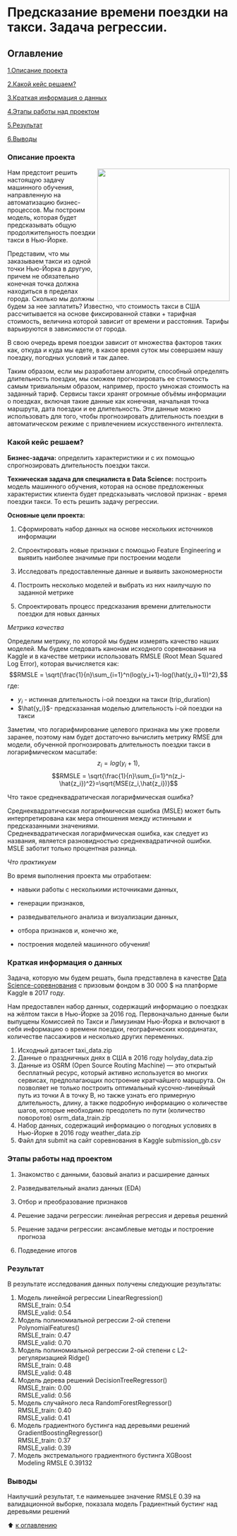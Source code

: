 # Предсказание времени поездки на такси. Задача регрессии.

## Оглавление

[1.Описание проекта](https://github.com/PavelNovikov888/practical_work/tree/master/%D0%90%D0%BD%D0%B0%D0%BB%D0%B8%D0%B7%20%D1%80%D0%B5%D0%B7%D1%8E%D0%BC%D0%B5%20%D0%BD%D0%B0%20hh.ru#%D0%BE%D0%BF%D0%B8%D1%81%D0%B0%D0%BD%D0%B8%D0%B5-%D0%BF%D1%80%D0%BE%D0%B5%D0%BA%D1%82%D0%B0)

[2.Какой кейс решаем?](https://github.com/PavelNovikov888/practical_work/tree/master/%D0%90%D0%BD%D0%B0%D0%BB%D0%B8%D0%B7%20%D1%80%D0%B5%D0%B7%D1%8E%D0%BC%D0%B5%20%D0%BD%D0%B0%20hh.ru#%D0%BA%D0%B0%D0%BA%D0%BE%D0%B9-%D0%BA%D0%B5%D0%B9%D1%81-%D1%80%D0%B5%D1%88%D0%B0%D0%B5%D0%BC)

[3.Краткая информация о данных](https://github.com/PavelNovikov888/practical_work/tree/master/%D0%90%D0%BD%D0%B0%D0%BB%D0%B8%D0%B7%20%D1%80%D0%B5%D0%B7%D1%8E%D0%BC%D0%B5%20%D0%BD%D0%B0%20hh.ru#%D0%BA%D1%80%D0%B0%D1%82%D0%BA%D0%B0%D1%8F-%D0%B8%D0%BD%D1%84%D0%BE%D1%80%D0%BC%D0%B0%D1%86%D0%B8%D1%8F-%D0%BE-%D0%B4%D0%B0%D0%BD%D0%BD%D1%8B%D1%85)

[4.Этапы работы над проектом](https://github.com/PavelNovikov888/practical_work/tree/master/%D0%90%D0%BD%D0%B0%D0%BB%D0%B8%D0%B7%20%D1%80%D0%B5%D0%B7%D1%8E%D0%BC%D0%B5%20%D0%BD%D0%B0%20hh.ru#%D1%8D%D1%82%D0%B0%D0%BF%D1%8B-%D1%80%D0%B0%D0%B1%D0%BE%D1%82%D1%8B-%D0%BD%D0%B0%D0%B4-%D0%BF%D1%80%D0%BE%D0%B5%D0%BA%D1%82%D0%BE%D0%BC) 

[5.Результат](https://github.com/PavelNovikov888/practical_work/tree/master/%D0%90%D0%BD%D0%B0%D0%BB%D0%B8%D0%B7%20%D1%80%D0%B5%D0%B7%D1%8E%D0%BC%D0%B5%20%D0%BD%D0%B0%20hh.ru#%D1%80%D0%B5%D0%B7%D1%83%D0%BB%D1%8C%D1%82%D0%B0%D1%82)

[6.Выводы](https://github.com/PavelNovikov888/practical_work/tree/master/%D0%90%D0%BD%D0%B0%D0%BB%D0%B8%D0%B7%20%D1%80%D0%B5%D0%B7%D1%8E%D0%BC%D0%B5%20%D0%BD%D0%B0%20hh.ru#%D0%B2%D1%8B%D0%B2%D0%BE%D0%B4%D1%8B)


### Описание проекта
<center> <img src=https://storage.googleapis.com/kaggle-competitions/kaggle/3333/media/taxi_meter.png align="right" width="300"/> </center>
    
Нам предстоит решить настоящую задачу машинного обучения, направленную на автоматизацию бизнес-процессов. Мы построим модель, которая будет предсказывать общую продолжительность поездки такси в Нью-Йорке. 

Представим, что мы заказываем такси из одной точки Нью-Йорка в другую, причем не обязательно конечная точка должна находиться в пределах города. Сколько мы должны будем за нее заплатить? Известно, что стоимость такси в США  рассчитывается на основе фиксированной ставки + тарифная стоимость, величина которой зависит от времени и расстояния. Тарифы варьируются в зависимости от города.

В свою очередь время поездки зависит от множества факторов таких как, откуда и куда мы едете, в какое время суток мы совершаем нашу поездку, погодных условий и так далее. 

Таким образом, если мы разработаем алгоритм, способный определять длительность поездки, мы сможем прогнозировать ее стоимость самым тривиальным образом, например, просто умножая стоимость на заданный тариф. 
Сервисы такси хранят огромные объёмы информации о поездках, включая такие данные как конечная, начальная точка маршрута, дата поездки и ее длительность. Эти данные можно использовать для того, чтобы прогнозировать длительность поездки в автоматическом режиме с привлечением искусственного интеллекта.

### Какой кейс решаем?  

**Бизнес-задача:** определить характеристики и с их помощью спрогнозировать длительность поездки такси.  

**Техническая задача для специалиста в Data Science:** построить модель машинного обучения, которая на основе предложенных характеристик клиента будет предсказывать числовой признак - время поездки такси. То есть решить задачу регрессии.  

**Основные цели проекта:**  

1. Сформировать набор данных на основе нескольких источников информации  

2. Спроектировать новые признаки с помощью Feature Engineering и выявить наиболее значимые при построении модели  

3. Исследовать предоставленные данные и выявить закономерности  

4. Построить несколько моделей и выбрать из них наилучшую по заданной метрике  

5. Спроектировать процесс предсказания времени длительности поездки для новых данных  


*Метрика качества*

Определим метрику, по которой мы будем измерять качество наших моделей. Мы будем следовать канонам исходного соревнования на Kaggle и в качестве метрики использовать RMSLE (Root Mean Squared Log Error), которая вычисляется как:
$$RMSLE = \sqrt{\frac{1}{n}\sum_{i=1}^n(log(y_i+1)-log(\hat{y_i}+1))^2},$$
где:
* $y_i$ - истинная длительность i-ой поездки на такси (trip_duration)
* $\hat{y_i}$- предсказанная моделью длительность i-ой поездки на такси

Заметим, что логарифмирование целевого признака мы уже провели заранее, поэтому нам будет достаточно вычислить метрику RMSE для модели, обученной прогнозировать длительность поездки такси в логарифмическом масштабе:
$$z_i=log(y_i+1),$$
$$RMSLE = \sqrt{\frac{1}{n}\sum_{i=1}^n(z_i-\hat{z_i})^2}=\sqrt{MSE(z_i,\hat{z_i})}$$ 

Что такое среднеквадратическая логарифмическая ошибка?  

Среднеквадратическая логарифмическая ошибка (MSLE) может быть интерпретирована как мера отношения между истинными и предсказанными значениями.   
Среднеквадратическая логарифмическая ошибка, как следует из названия, является разновидностью среднеквадратичной ошибки. MSLE заботит только процентная разница.

*Что практикуем*

Во время выполнения проекта мы отработаем:  

* навыки работы с несколькими источниками данных,  

* генерации признаков,  

* разведывательного анализа и визуализации данных,  

* отбора признаков и, конечно же,   

* построения моделей машинного обучения!  


### Краткая информация о данных
Задача, которую мы будем решать, была представлена в качестве [Data Science-соревнования](https://www.kaggle.com/competitions/nyc-taxi-trip-duration/overview) с призовым фондом в 30 000 $ на платформе Kaggle в 2017 году.  

Нам предоставлен набор данных, содержащий информацию о поездках на жёлтом такси в Нью-Йорке за 2016 год. Первоначально данные были выпущены Комиссией по Такси и Лимузинам Нью-Йорка и включают в себя информацию о времени поездки, географических координатах, количестве пассажиров и несколько других переменных. 

1. Исходный датасет taxi_data.zip 
2. Данные о праздничных днях в США в 2016 году holyday_data.zip   
3. Данные из OSRM (Open Source Routing Machine) — это открытый бесплатный ресурс, который активно используется во многих сервисах, предполагающих построение кратчайшего маршрута. Он позволяет не только построить оптимальный кусочно-линейный путь из точки А в точку B, но также узнать его примерную длительность, длину, а также подробную информацию о количестве шагов, которые необходимо преодолеть по пути (количество поворотов) osrm_data_train.zip 
4. Набор данных, содержащий информацию о погодных условиях в Нью-Йорке в 2016 году weather_data.zip
5. Файл для submit на сайт соревнования в Kaggle  submission_gb.csv

### Этапы работы над проектом

1. Знакомство с данными, базовый анализ и расширение данных  

2. Разведывательный анализ данных (EDA)  

3. Отбор и преобразование признаков  

4. Решение задачи регрессии: линейная регрессия и деревья решений  

5. Решение задачи регрессии: ансамблевые методы и построение прогноза  

6. Подведение итогов


### Результат

В результате исследования данных получены следующие результаты:  
1. Модель линейной регрессии LinearRegression()  
    RMSLE_train: 0.54  
    RMSLE_valid: 0.54  
2. Модель полиномиальной регрессии 2-ой степени PolynomialFeatures()    
    RMSLE_train: 0.47  
    RMSLE_valid: 0.70  
3. Модель полиномиальной регрессии 2-ой степени с L2-регуляризацией Ridge()  
    RMSLE_train: 0.48  
    RMSLE_valid: 0.48 
4. Модель дерева решений DecisionTreeRegressor()  
    RMSLE_train: 0.00  
    RMSLE_valid: 0.56  
5. Модель случайного леса RandomForestRegressor()  
    RMSLE_train: 0.40  
    RMSLE_valid: 0.41  
6. Модель градиентного бустинга над деревьями решений GradientBoostingRegressor()  
    RMSLE_train: 0.37  
    RMSLE_valid: 0.39  
7. Модель экстремального градиентного бустинга XGBoost  
    Modeling RMSLE 0.39132

### Выводы

Наилучший результат, т.е наименьшее значение RMSLE 0.39 на валидационной выборке, показала модель Градиентный бустинг над деревьями решений

:arrow_up: [к оглавлению](https://github.com/PavelNovikov888/practical_work/tree/master/%D0%90%D0%BD%D0%B0%D0%BB%D0%B8%D0%B7%20%D1%80%D0%B5%D0%B7%D1%8E%D0%BC%D0%B5%20%D0%BD%D0%B0%20hh.ru#%D0%BE%D0%B3%D0%BB%D0%B0%D0%B2%D0%BB%D0%B5%D0%BD%D0%B8%D0%B5)
